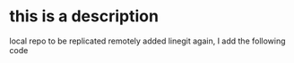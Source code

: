 # this is a description
local repo to be replicated remotely
added linegit 
again, I add the following code